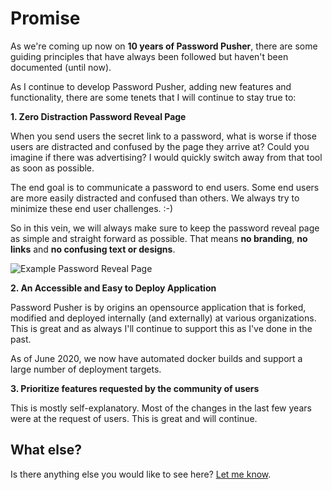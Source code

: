 # Promise

As we're coming up now on **10 years of Password Pusher**, there are some guiding principles that have always been followed but haven't been documented (until now).

As I continue to develop Password Pusher, adding new features and functionality, there are some tenets that I will continue to stay true to:

**1. Zero Distraction Password Reveal Page**

When you send users the secret link to a password, what is worse if those users are distracted and confused by the page they arrive at?  Could you imagine if there was advertising?  I would quickly switch away from that tool as soon as possible.

The end goal is to communicate a password to end users.  Some end users are more easily distracted and confused than others.  We always try to minimize these end user challenges.  :-)

So in this vein, we will always make sure to keep the password reveal page as simple and straight forward as possible.  That means **no branding**, **no links** and **no confusing text or designs**.

![Example Password Reveal Page](https://disznc.s3.amazonaws.com/Screen-Shot-2021-06-12-at-6.29.43-PM.png)

**2. An Accessible and Easy to Deploy Application**

Password Pusher is by origins an opensource application that is forked, modified and deployed internally (and externally) at various organizations.  This is great and as always I'll continue to support this as I've done in the past.

As of June 2020, we now have automated docker builds and support a large number of deployment targets.

**3. Prioritize features requested by the community of users**

This is mostly self-explanatory.  Most of the changes in the last few years were at the request of users.  This is great and will continue.

## What else?

Is there anything else you would like to see here?  [Let me know](https://github.com/pglombardo/PasswordPusher/issues/new).